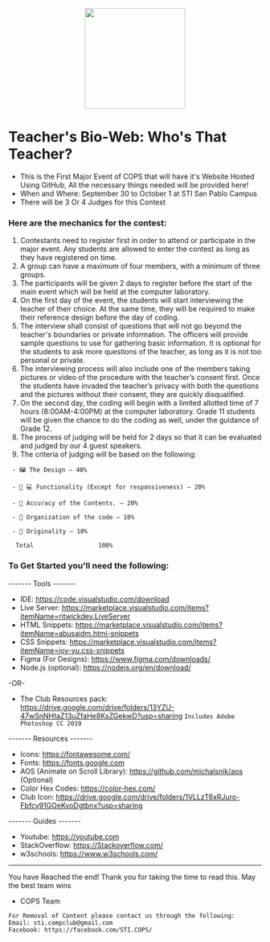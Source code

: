 <p align="center"><img src="https://user-images.githubusercontent.com/114017269/193080628-5109566e-5aa8-49e6-9dfe-db0d2d69a4e6.png" width="200" height="200"></p>

# Teacher's Bio-Web: Who's That Teacher?
- This is the First Major Event of COPS that will have it's Website Hosted Using GitHub, All the necessary things needed will be provided here!
- When and Where: September 30 to October 1 at STI San Pablo Campus
- There will be 3 Or 4 Judges for this Contest

### Here are the mechanics for the contest:

1. Contestants need to register first in order to attend or participate in the major event. Any students are allowed to enter the contest as long as they have registered on time.
2. A group can have a maximum of four members, with a minimum of three groups.
3. The participants will be given 2 days to register before the start of the main event which will be held at the computer laboratory.
4. On the first day of the event, the students will start interviewing the teacher of their choice. At the same time, they will be required to make their reference design before the day of coding.
5. The interview shall consist of questions that will not go beyond the teacher's boundaries or private information. The officers will provide sample questions to use for gathering basic information. It is optional for the students to ask more questions of the teacher, as long as it is not too personal or private.
6. The interviewing process will also include one of the members taking pictures or video of the procedure with the teacher’s consent first. Once the students have invaded the teacher’s privacy with both the questions and the pictures without their consent, they are quickly disqualified.
7. On the second day, the coding will begin with a limited allotted time of 7 hours (8:00AM-4:00PM) at the computer laboratory. Grade 11 students will be given the chance to do the coding as well, under the guidance of Grade 12.
8. The process of judging will be held for 2 days so that it can be evaluated and judged by our 4 guest speakers.
9. The criteria of judging will be based on the following:
```
 - 🖼️ The Design – 40%
  
 - 🧑‍ 💻 Functionality (Except for responsiveness) – 20%
 
 - 💯 Accuracy of the Contents. – 20%

 - 📔 Organization of the code – 10%

 - 🤖 Originality – 10%           

  Total                  100%
```
### To Get Started you'll need the following:
------- Tools -------
- IDE: https://code.visualstudio.com/download
- Live Server: https://marketplace.visualstudio.com/items?itemName=ritwickdey.LiveServer
- HTML Snippets: https://marketplace.visualstudio.com/items?itemName=abusaidm.html-snippets
- CSS Snippets: https://marketplace.visualstudio.com/items?itemName=joy-yu.css-snippets
- Figma (For Designs): https://www.figma.com/downloads/
- Node.js (optional): https://nodejs.org/en/download/

-OR-
- The Club Resources pack: https://drive.google.com/drive/folders/13YZU-47wSnNHtaZ13uZfaHe8KsZGekwD?usp=sharing
`Includes Adobe Photoshop CC 2019`

------- Resources -------
- Icons: https://fontawesome.com/
- Fonts: https://fonts.google.com
- AOS (Animate on Scroll Library): https://github.com/michalsnik/aos  (Optional)
- Color Hex Codes: https://color-hex.com/ 
- Club Icon: https://drive.google.com/drive/folders/1VLLzT6xRJuro-Fbfcy91GOeKvoDgtbnx?usp=sharing

------- Guides -------
- Youtube: https://youtube.com
- StackOverflow: https://Stackoverflow.com/
- w3schools: https://www.w3schools.com/


-----------------------------------------------------------------------------------------------------------------------------------------------------------
You have Reached the end! Thank you for taking the time to read this. May the best team wins
- COPS Team 

```
For Removal of Content please contact us through the following:
Email: sti.compclub@gmail.com
Facebook: https://facebook.com/STI.COPS/
```
